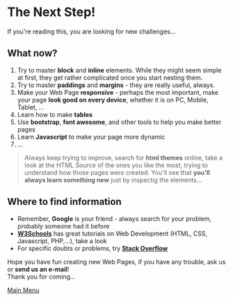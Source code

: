 # The Next Step!
If you're reading this, you are looking for new challenges...

## What now?
1. Try to master **block** and **inline** elements. While they might seem simple at first, they get rather complicated once you start nesting them.
2. Try to master **paddings** and **margins** - they are really useful, always.
3. Make your Web Page **responsive** - perhaps the most important, make your page **look good on every device**, whether it is on PC, Mobile, Tablet, ...
4. Learn how to make **tables**
5. Use **bootstrap**, **font awesome**, and other tools to help you make better pages
6. Learn **Javascript** to make your page more dynamic
7. ...

> Always keep trying to improve, search for **html themes** online, take a look at the HTML Source of the ones you like the most, trying to understand how those pages were created. You'll see that **you'll always learn something new** just by inspectig the elements...

## Where to find information
 - Remember, **Google** is your friend - always search for your problem, probably someone had it before
 - [**W3Schools**](https://www.w3schools.com/) has great tutorials on Web Development (HTML, CSS, Javascript, PHP,...), take a look
 - For specific doubts or problems, try [**Stack Overflow**](https://stackoverflow.com/)

Hope you have fun creating new Web Pages, if you have any trouble, ask us or **send us an e-mail**!  
Thank you for coming...

[Main Menu](../README.md)
